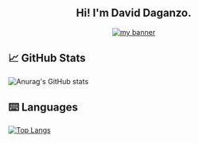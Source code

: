 <h2 align="center"> Hi! I'm David Daganzo. </h2>
<p align="center">
  <a href="#" target="_blank" rel="noreferrer"><img src="https://user-images.githubusercontent.com/111656828/214817764-4b95cb75-28e3-40da-95a3-e09235779dc2.png" alt="my banner"></a>
</p>


## 📈 GitHub Stats 
![Anurag's GitHub stats](https://github-readme-stats.vercel.app/api?username=J2PQ&show_icons=true&theme=tokyonight)

## ⌨️ Languages 
[![Top Langs](https://github-readme-stats.vercel.app/api/top-langs/?username=J2PQ&layout=compact&theme=tokyonight)](https://github.com/Lagaress/github-readme-stats)
